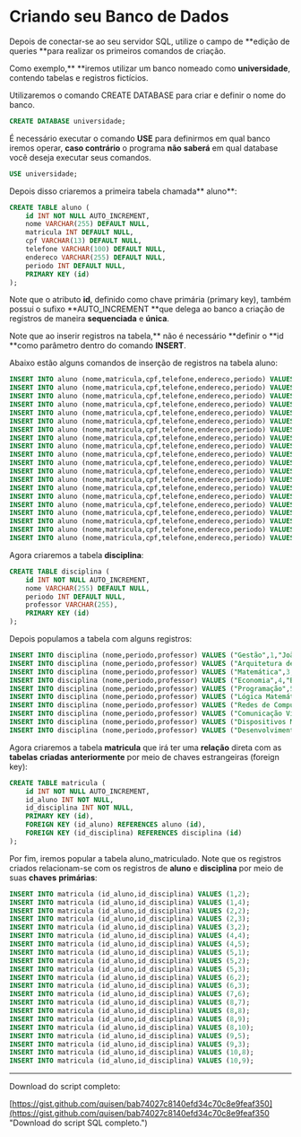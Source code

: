 # Criando seu Banco de Dados

Depois de conectar-se ao seu servidor SQL, utilize o campo de **edição de queries **para realizar os primeiros comandos de criação.

Como exemplo,** **iremos utilizar um banco nomeado como **universidade**, contendo tabelas e registros fictícios.

Utilizaremos o comando CREATE DATABASE para criar e definir o nome do banco.

```SQL
CREATE DATABASE universidade;
```

É necessário executar o comando **USE** para definirmos em qual banco iremos operar, **caso contrário** o programa **não** **saberá** em qual database você deseja executar seus comandos.

```SQL
USE universidade;
```

Depois disso criaremos a primeira tabela chamada** aluno**:

```SQL
CREATE TABLE aluno (
    id INT NOT NULL AUTO_INCREMENT,
    nome VARCHAR(255) DEFAULT NULL,
    matricula INT DEFAULT NULL,
    cpf VARCHAR(13) DEFAULT NULL,
    telefone VARCHAR(100) DEFAULT NULL,
    endereco VARCHAR(255) DEFAULT NULL,
    periodo INT DEFAULT NULL,
    PRIMARY KEY (id)
);
```

Note que o atributo **id**, definido como chave primária \(primary key\), também possui o sufixo **AUTO\_INCREMENT **que delega ao banco a criação de registros de maneira **sequenciada** e **única**.

Note que ao inserir registros na tabela,** não é necessário **definir o **id **como parâmetro dentro do comando **INSERT**.

Abaixo estão alguns comandos de inserção de registros na tabela aluno:

```SQL
INSERT INTO aluno (nome,matricula,cpf,telefone,endereco,periodo) VALUES ("Lois",1421360,"1632010497799","(22) 98492-2558","8603 Per Ave",7);
INSERT INTO aluno (nome,matricula,cpf,telefone,endereco,periodo) VALUES ("Medge",299215,"1613011317199","(14) 98501-1201","Ap #157-3813 Justo Street",6);
INSERT INTO aluno (nome,matricula,cpf,telefone,endereco,periodo) VALUES ("Quincy",1578504,"1600011477899","(65) 98901-5201","269-9229 Vitae Street",4);
INSERT INTO aluno (nome,matricula,cpf,telefone,endereco,periodo) VALUES ("Joel",1837305,"1632120394499","(57) 98292-9924","Ap #110-1827 Vel, Ave",5);
INSERT INTO aluno (nome,matricula,cpf,telefone,endereco,periodo) VALUES ("Beatrice",956740,"1614051310799","(74) 98485-2976","349 Vulputate Ave",3);
INSERT INTO aluno (nome,matricula,cpf,telefone,endereco,periodo) VALUES ("Hedda",175672,"1681041935699","(13) 98531-2988","428-1136 Sagittis Ave",10);
INSERT INTO aluno (nome,matricula,cpf,telefone,endereco,periodo) VALUES ("Brynn",329045,"1688122144799","(91) 98673-1553","P.O. Box 893, 4739 Tempus Rd.",7);
INSERT INTO aluno (nome,matricula,cpf,telefone,endereco,periodo) VALUES ("Marny",1750590,"1650031912599","(42) 98708-9072","P.O. Box 650, 6606 Commodo Rd.",3);
INSERT INTO aluno (nome,matricula,cpf,telefone,endereco,periodo) VALUES ("Ronan",1052162,"1663062501899","(85) 98252-5089","941-3521 Vitae Avenue",6);
INSERT INTO aluno (nome,matricula,cpf,telefone,endereco,periodo) VALUES ("Tyrone",1708255,"1604071662099","(73) 98497-2770","718-5241 At Road",2);
INSERT INTO aluno (nome,matricula,cpf,telefone,endereco,periodo) VALUES ("Galvin",310567,"1695060570899","(82) 98170-4905","351-2310 Non St.",6);
INSERT INTO aluno (nome,matricula,cpf,telefone,endereco,periodo) VALUES ("Hu",597773,"1642072055599","(24) 98132-8119","Ap #379-373 Mollis St.",9);
INSERT INTO aluno (nome,matricula,cpf,telefone,endereco,periodo) VALUES ("Beck",1268638,"1634023093499","(75) 98242-4603","Ap #162-4786 Magna. Av.",10);
INSERT INTO aluno (nome,matricula,cpf,telefone,endereco,periodo) VALUES ("Signe",513875,"1633012250799","(64) 98672-0313","655 Feugiat St.",6);
INSERT INTO aluno (nome,matricula,cpf,telefone,endereco,periodo) VALUES ("Candace",1336855,"1677011908299","(75) 98430-6504","676-5472 Quis Av.",7);
INSERT INTO aluno (nome,matricula,cpf,telefone,endereco,periodo) VALUES ("Melinda",1661667,"1696060657699","(62) 98398-5846","822 Lorem Street",3);
INSERT INTO aluno (nome,matricula,cpf,telefone,endereco,periodo) VALUES ("Francesca",671559,"1672092085199","(71) 98287-5162","231-4714 Mauris Ave",4);
INSERT INTO aluno (nome,matricula,cpf,telefone,endereco,periodo) VALUES ("Liberty",1854362,"1627080895599","(33) 98482-2013","Ap #443-9664 Elementum Road",4);
INSERT INTO aluno (nome,matricula,cpf,telefone,endereco,periodo) VALUES ("Troy",1700232,"1624010821399","(88) 98542-6386","Ap #173-797 Ac Rd.",1);
INSERT INTO aluno (nome,matricula,cpf,telefone,endereco,periodo) VALUES ("Bertha",488541,"1608110458399","(53) 98878-6683","4043 Nam Rd.",5);
```

Agora criaremos a tabela **disciplina**:

```SQL
CREATE TABLE disciplina (
    id INT NOT NULL AUTO_INCREMENT,
    nome VARCHAR(255) DEFAULT NULL,
    periodo INT DEFAULT NULL,
    professor VARCHAR(255),
    PRIMARY KEY (id)
);
```

Depois populamos a tabela com alguns registros:

```SQL
INSERT INTO disciplina (nome,periodo,professor) VALUES ("Gestão",1,"João");
INSERT INTO disciplina (nome,periodo,professor) VALUES ("Arquitetura de Computadores",2,"Cláudio");
INSERT INTO disciplina (nome,periodo,professor) VALUES ("Matemática",3,"Maria");
INSERT INTO disciplina (nome,periodo,professor) VALUES ("Economia",4,"Beatriz");
INSERT INTO disciplina (nome,periodo,professor) VALUES ("Programação",5,"Marcelo");
INSERT INTO disciplina (nome,periodo,professor) VALUES ("Lógica Matemática",6,"Marcos");
INSERT INTO disciplina (nome,periodo,professor) VALUES ("Redes de Computadores",7,"Rogério");
INSERT INTO disciplina (nome,periodo,professor) VALUES ("Comunicação Visual",8,"Matheus");
INSERT INTO disciplina (nome,periodo,professor) VALUES ("Dispositivos Móveis",9,"Felipe");
INSERT INTO disciplina (nome,periodo,professor) VALUES ("Desenvolvimento Web",10,"Mariana");
```

Agora criaremos a tabela **matricula** que irá ter uma **relação** direta com as **tabelas** **criadas** **anteriormente** por meio de chaves estrangeiras \(foreign key\):

```SQL
CREATE TABLE matricula (
    id INT NOT NULL AUTO_INCREMENT,
    id_aluno INT NOT NULL,
    id_disciplina INT NOT NULL,
    PRIMARY KEY (id),
    FOREIGN KEY (id_aluno) REFERENCES aluno (id),
    FOREIGN KEY (id_disciplina) REFERENCES disciplina (id)
);
```

Por fim, iremos popular a tabela aluno\_matriculado. Note que os registros criados relacionam-se com os registros de **aluno** e **disciplina** por meio de suas **chaves** **primárias**:

```SQL
INSERT INTO matricula (id_aluno,id_disciplina) VALUES (1,2);
INSERT INTO matricula (id_aluno,id_disciplina) VALUES (1,4);
INSERT INTO matricula (id_aluno,id_disciplina) VALUES (2,2);
INSERT INTO matricula (id_aluno,id_disciplina) VALUES (2,3);
INSERT INTO matricula (id_aluno,id_disciplina) VALUES (3,2);
INSERT INTO matricula (id_aluno,id_disciplina) VALUES (4,4);
INSERT INTO matricula (id_aluno,id_disciplina) VALUES (4,5);
INSERT INTO matricula (id_aluno,id_disciplina) VALUES (5,1);
INSERT INTO matricula (id_aluno,id_disciplina) VALUES (5,2);
INSERT INTO matricula (id_aluno,id_disciplina) VALUES (5,3);
INSERT INTO matricula (id_aluno,id_disciplina) VALUES (6,2);
INSERT INTO matricula (id_aluno,id_disciplina) VALUES (6,3);
INSERT INTO matricula (id_aluno,id_disciplina) VALUES (7,6);
INSERT INTO matricula (id_aluno,id_disciplina) VALUES (8,7);
INSERT INTO matricula (id_aluno,id_disciplina) VALUES (8,8);
INSERT INTO matricula (id_aluno,id_disciplina) VALUES (8,9);
INSERT INTO matricula (id_aluno,id_disciplina) VALUES (8,10);
INSERT INTO matricula (id_aluno,id_disciplina) VALUES (9,5);
INSERT INTO matricula (id_aluno,id_disciplina) VALUES (9,3);
INSERT INTO matricula (id_aluno,id_disciplina) VALUES (10,8);
INSERT INTO matricula (id_aluno,id_disciplina) VALUES (10,9);
```

---

Download do script completo:

[https://gist.github.com/quisen/bab74027c8140efd34c70c8e9feaf350](https://gist.github.com/quisen/bab74027c8140efd34c70c8e9feaf350 "Download do script SQL completo.")

